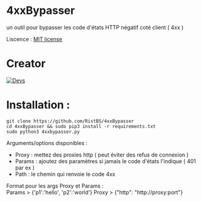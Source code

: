 # 4xxBypasser
un outil pour bypasser les code d'états HTTP négatif coté client ( 4xx )

Liscence : [MIT license](LICENSE)

Creator
=
[![Devs](https://img.shields.io/badge/Made_By-RistBS-blue.svg)]() 


Installation :
=
    git clone https://github.com/RistBS/4xxBypasser
    cd 4xxBypasser && sudo pip3 install -r requirements.txt
    sudo python3 4xxbypasser.py

Arguments/options disponibles :

- Proxy : mettez des proxies http ( peut éviter des refus de connexion )
- Params : ajoutez des paramètres si jamais le code d'états l'indique ( 401 par ex )
- Path : le chemin qui renvoie le code 4xx

Format pour les args Proxy et Params :  
Params > {'p1':'hello', 'p2':'world'}
Proxy > {"http": "http://proxy:port"}
